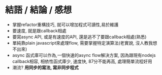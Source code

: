 # 結語 / 結論 / 感想

- 掌握refactor重構技巧, 就可以增加程式可讀性,易於維護
- 要速度, 就是跟callback相處
- 要寫async API, 或是有速度的API, 還是逃不了要跟callback相處(熟悉)
- 單純靠plain javascript來處理flow, 需要掌握特定演算法(老實說, 沒人教我想不出來)
- async 函式庫可以作為,一個快速的async flow解決方案, 因為跟現有nodejs callback相容, 相依性函式庫少, 速度快, 87分不能再高, 處理簡單流程好用
- 潮流?  **用同步的寫法, 寫非同步程式**
